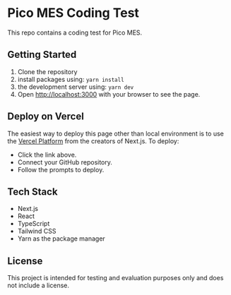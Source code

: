 # Pico MES Coding Test
This repo contains a coding test for Pico MES.

## Getting Started

1. Clone the repository
2. install packages using:
`yarn install`
3. the development server using:
`yarn dev`
4. Open [http://localhost:3000](http://localhost:3000) with your browser to see the page.


## Deploy on Vercel

The easiest way to deploy this page other than local environment is to use the [Vercel Platform](https://vercel.com/new?utm_medium=default-template&filter=next.js&utm_source=create-next-app&utm_campaign=create-next-app-readme) from the creators of Next.js.
To deploy:
- Click the link above.
- Connect your GitHub repository.
- Follow the prompts to deploy.

## Tech Stack

- Next.js
- React
- TypeScript
- Tailwind CSS
- Yarn as the package manager

## License
This project is intended for testing and evaluation purposes only and does not include a license.
